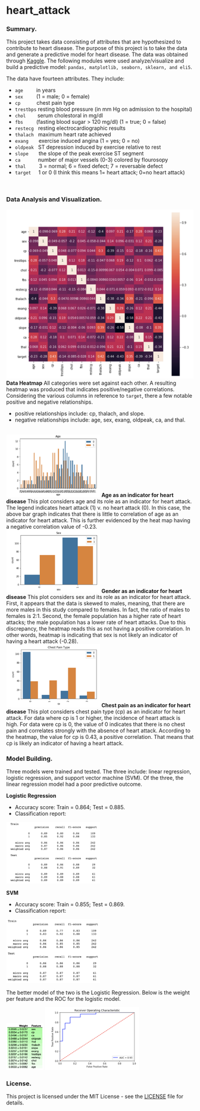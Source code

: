 # heart_attack

### Summary.
This project takes data consisting of attributes that are hypothesized to contribute to heart disease.  The purpose of this project is to take the data and generate a predictive model for heart disease.  The data was obtained through [Kaggle](https://www.kaggle.com/ronitf/heart-disease-uci).  The following modules were used analyze/visualize and build a predictive model: ```pandas, matplotlib, seaborn, sklearn, and eli5```.

The data have fourteen attributes.  They include:
 - `age` &nbsp; &nbsp; &nbsp; &nbsp; in years
 - `sex` &nbsp; &nbsp; &nbsp; &nbsp; (1 = male; 0 = female)
 - `cp` &nbsp; &nbsp; &nbsp; &nbsp; &nbsp; chest pain type
 - `trestbps` resting blood pressure (in mm Hg on admission to the hospital)
 - `chol` &nbsp; &nbsp; &nbsp; &nbsp;serum cholestoral in mg/dl
 - `fbs` &nbsp; &nbsp; &nbsp; &nbsp; (fasting blood sugar > 120 mg/dl) (1 = true; 0 = false)
 - `restecg` &nbsp; resting electrocardiographic results
 - `thalach` &nbsp; maximum heart rate achieved
 - `exang` &nbsp; &nbsp; &nbsp; exercise induced angina (1 = yes; 0 = no)
 - `oldpeak` &nbsp; ST depression induced by exercise relative to rest
 - `slope` &nbsp; &nbsp; &nbsp; the slope of the peak exercise ST segment
 - `ca` &nbsp; &nbsp; &nbsp; &nbsp; &nbsp; &nbsp;number of major vessels (0-3) colored by flourosopy
 - `thal` &nbsp; &nbsp; &nbsp; &nbsp; 3 = normal; 6 = fixed defect; 7 = reversable defect
 - `target` &nbsp; &nbsp; 1 or 0 (I think this means 1= heart attack; 0=no heart attack)
 
 <br />
 
 ### Data Analysis and Visualization.
 
 ![heatmap](https://github.com/knishina/heart_attack/blob/master/Images/01.png)
 <b>Data Heatmap</b>
All categories were set against each other.  A resulting heatmap was produced that indicates positive/negative correlations.  Considering the various columns in reference to `target`, there a few notable positive and negative relationships.
- positive relationships include: cp, thalach, and slope. 
- negative relationships include: age, sex, exang, oldpeak, ca, and thal.

<br />

<img src="https://github.com/knishina/heart_attack/blob/master/Images/02.png" width=50% alt="age">
<b>Age as an indicator for heart disease</b>
This plot considers age and its role as an indicator for heart attack. The legend indicates heart attack (1) v. no heart attack (0). In this case, the above bar graph indicates that there is little to correlation of age as an indicator for heart attack. This is further evidenced by the heat map having a negative correlation value of -0.23.

<br />

<img src="https://github.com/knishina/heart_attack/blob/master/Images/03.png" width=50% alt="gender">
<b> Gender as an indicator for heart disease</b>
This plot considers sex and its role as an indicator for heart attack. First, it appears that the data is skewed to males, meaning, that there are more males in this study compared to females. In fact, the ratio of males to females is 2:1. Second, the female population has a higher rate of heart attacks; the male population has a lower rate of heart attacks. Due to this discrepancy, the heatmap reads this as not having a positive correlation. In other words, heatmap is indicating that sex is not likely an indicator of having a heart attack (-0.28).

<br />

<img src="https://github.com/knishina/heart_attack/blob/master/Images/04.png" width=50% alt="chest_pain">
<b>Chest pain as an indicator for heart disease</b>
This plot considers chest pain type (cp) as an indicator for heart attack. For data where cp is 1 or higher, the incidence of heart attack is high. For data were cp is 0, the value of 0 indicates that there is no chest pain and correlates strongly with the absence of heart attack. According to the heatmap, the value for cp is 0.43, a positive correlation. That means that cp is likely an indicator of having a heart attack.

<br />

### Model Building.
Three models were trained and tested.  The three include: linear regression, logistic regression, and support vector machine (SVM).  Of the three, the linear regression model had a poor predictive outcome.

<b>Logistic Regression</b>
- Accuracy score: Train = 0.864; Test = 0.885.  
- Classification report: <br/>
<img src="https://github.com/knishina/heart_attack/blob/master/Images/05.png" width=50% alt="classification_report1">

<b>SVM</b>
- Accuracy score: Train = 0.855; Test = 0.869.
- Classification report: <br/>
<img src="https://github.com/knishina/heart_attack/blob/master/Images/06.png" width=50% alt="classification_report2">

The better model of the two is the Logistic Regression.  Below is the weight per feature and the ROC for the logistic model.

<img src="https://github.com/knishina/heart_attack/blob/master/Images/07.png" width=20% alt="weights">
<img src="https://github.com/knishina/heart_attack/blob/master/Images/08.png" width=50% alt="ROC">
<br />

### License.
This project is licensed under the MIT License - see the [LICENSE](https://github.com/knishina/heart_attack/blob/master/LICENSE) file for details.
